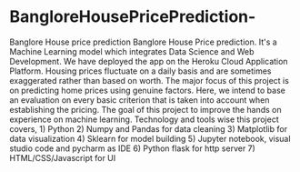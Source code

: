 # BangloreHousePricePrediction-
Banglore House price prediction Banglore House Price prediction.  It's a Machine Learning model which integrates Data Science and Web Development. We have deployed the app on the Heroku Cloud Application Platform. Housing prices fluctuate on a daily basis and are sometimes exaggerated rather than based on worth. The major focus of this project is on predicting home prices using genuine factors. Here, we intend to base an evaluation on every basic criterion that is taken into account when establishing the pricing. The goal of this project to improve the hands on experience on machine learning.  Technology and tools wise this project covers, 1) Python 2) Numpy and Pandas for data cleaning 3) Matplotlib for data visualization 4) Sklearn for model building 5) Jupyter notebook, visual studio code and pycharm as IDE 6) Python flask for http server 7) HTML/CSS/Javascript for UI
